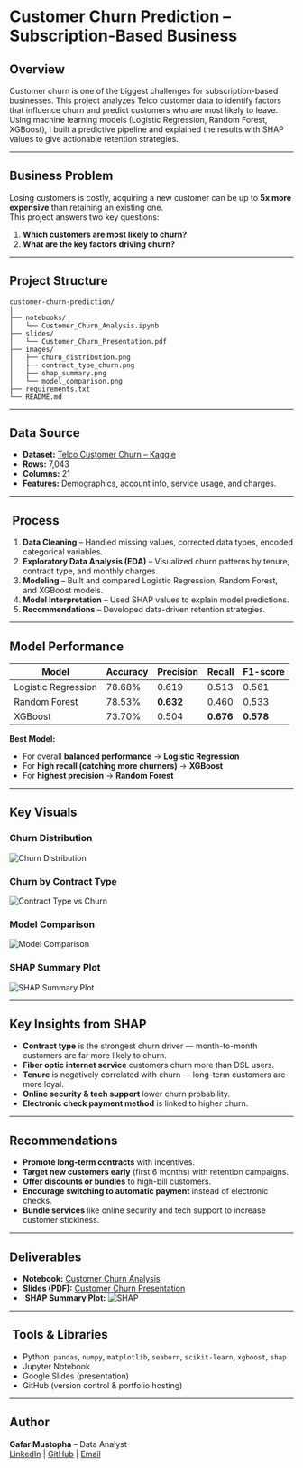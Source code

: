 #  Customer Churn Prediction – Subscription-Based Business

##  Overview
Customer churn is one of the biggest challenges for subscription-based businesses. This project analyzes Telco customer data to identify factors that influence churn and predict customers who are most likely to leave.  
Using machine learning models (Logistic Regression, Random Forest, XGBoost), I built a predictive pipeline and explained the results with SHAP values to give actionable retention strategies.

---

##  Business Problem
Losing customers is costly, acquiring a new customer can be up to **5x more expensive** than retaining an existing one.  
This project answers two key questions:
1. **Which customers are most likely to churn?**
2. **What are the key factors driving churn?**

---

##  Project Structure
```
customer-churn-prediction/
│
├── notebooks/
│   └── Customer_Churn_Analysis.ipynb
├── slides/
│   └── Customer_Churn_Presentation.pdf
├── images/
│   ├── churn_distribution.png
│   ├── contract_type_churn.png
│   ├── shap_summary.png
│   └── model_comparison.png
├── requirements.txt
└── README.md
```

---

##  Data Source
- **Dataset:** [Telco Customer Churn – Kaggle](https://www.kaggle.com/datasets/blastchar/telco-customer-churn)
- **Rows:** 7,043  
- **Columns:** 21  
- **Features:** Demographics, account info, service usage, and charges.

---

## ️ Process
1. **Data Cleaning** – Handled missing values, corrected data types, encoded categorical variables.
2. **Exploratory Data Analysis (EDA)** – Visualized churn patterns by tenure, contract type, and monthly charges.
3. **Modeling** – Built and compared Logistic Regression, Random Forest, and XGBoost models.
4. **Model Interpretation** – Used SHAP values to explain model predictions.
5. **Recommendations** – Developed data-driven retention strategies.

---

##  Model Performance
| Model               | Accuracy | Precision | Recall | F1-score |
|---------------------|----------|-----------|--------|----------|
| Logistic Regression | 78.68%   | 0.619     | 0.513  | 0.561    |
| Random Forest       | 78.53%   | **0.632** | 0.460  | 0.533    |
| XGBoost             | 73.70%   | 0.504     | **0.676** | **0.578** |

**Best Model:**  
- For overall **balanced performance** → **Logistic Regression**  
- For **high recall (catching more churners)** → **XGBoost**  
- For **highest precision** → **Random Forest**

---

##  Key Visuals

### Churn Distribution
![Churn Distribution](images/churn_distribution.png)

### Churn by Contract Type
![Contract Type vs Churn](images/contract_type_churn.png)

### Model Comparison
![Model Comparison](images/model_comparison.png)

### SHAP Summary Plot
![SHAP Summary Plot](images/shap_summary.png)

---

##  Key Insights from SHAP
- **Contract type** is the strongest churn driver — month-to-month customers are far more likely to churn.
- **Fiber optic internet service** customers churn more than DSL users.
- **Tenure** is negatively correlated with churn — long-term customers are more loyal.
- **Online security & tech support** lower churn probability.
- **Electronic check payment method** is linked to higher churn.

---

##  Recommendations
- **Promote long-term contracts** with incentives.
- **Target new customers early** (first 6 months) with retention campaigns.
- **Offer discounts or bundles** to high-bill customers.
- **Encourage switching to automatic payment** instead of electronic checks.
- **Bundle services** like online security and tech support to increase customer stickiness.

---

##  Deliverables
-  **Notebook:** [Customer Churn Analysis](https://github.com/Must024/Customer-Churn-prediction/blob/main/Customer%20Churn%20Analysis%20for%20a%20Subscription-Based%20Business%20(2).ipynb)
-  **Slides (PDF):** [Customer Churn Presentation](slides/Customer_Churn_Presentation.pdf)  
- ️ **SHAP Summary Plot:** ![SHAP](images/shap_summary.png)

---

## ️ Tools & Libraries
- Python: `pandas`, `numpy`, `matplotlib`, `seaborn`, `scikit-learn`, `xgboost`, `shap`
- Jupyter Notebook
- Google Slides (presentation)
- GitHub (version control & portfolio hosting)

---

##  Author
**Gafar Mustopha** – Data Analyst  
 [LinkedIn](www.linkedin.com/in/mustopha-gafar-6207a6325) |  [GitHub](https://github.com/) | [Email](Mustopha024@Gmail.com)
